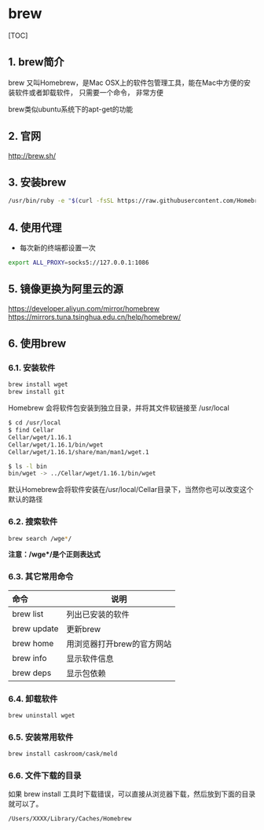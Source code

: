 # brew

[TOC]

## 1. brew简介

brew 又叫Homebrew，是Mac OSX上的软件包管理工具，能在Mac中方便的安装软件或者卸载软件， 只需要一个命令， 非常方便

brew类似ubuntu系统下的apt-get的功能

## 2. 官网

http://brew.sh/

## 3. 安装brew

```sh
/usr/bin/ruby -e "$(curl -fsSL https://raw.githubusercontent.com/Homebrew/install/master/install)"
```

## 4. 使用代理

- 每次新的终端都设置一次

```sh
export ALL_PROXY=socks5://127.0.0.1:1086
```

## 5. 镜像更换为阿里云的源

<https://developer.aliyun.com/mirror/homebrew>
<https://mirrors.tuna.tsinghua.edu.cn/help/homebrew/>

## 6. 使用brew

### 6.1. 安装软件

```sh
brew install wget
brew install git
```

Homebrew 会将软件包安装到独立目录，并将其文件软链接至 /usr/local

```sh
$ cd /usr/local
$ find Cellar
Cellar/wget/1.16.1
Cellar/wget/1.16.1/bin/wget
Cellar/wget/1.16.1/share/man/man1/wget.1

$ ls -l bin
bin/wget -> ../Cellar/wget/1.16.1/bin/wget
```

默认Homebrew会将软件安装在/usr/local/Cellar目录下，当然你也可以改变这个默认的路径

### 6.2. 搜索软件

```sh
brew search /wge*/
```

**注意：/wge\*/是个正则表达式**

### 6.3. 其它常用命令

|    命令     |            说明            |
| :---------- | -------------------------- |
| brew list   | 列出已安装的软件           |
| brew update | 更新brew                   |
| brew home   | 用浏览器打开brew的官方网站 |
| brew info   | 显示软件信息               |
| brew deps   | 显示包依赖                 |

### 6.4. 卸载软件

```sh
brew uninstall wget
```

### 6.5. 安装常用软件

```sh
brew install caskroom/cask/meld
```

### 6.6. 文件下载的目录

如果 brew install 工具时下载错误，可以直接从浏览器下载，然后放到下面的目录就可以了。

```sh
/Users/XXXX/Library/Caches/Homebrew
```